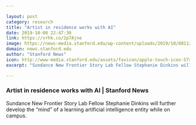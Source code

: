 ```yaml
---

layout: post
category: research
title: "Artist in residence works with AI"
date: 2019-10-08 22:47:30
link: https://vrhk.co/2p7Ajne
image: https://news-media.stanford.edu/wp-content/uploads/2019/10/08112559/Dinkins.jpg
domain: news.stanford.edu
author: "Stanford News"
icon: http://www-media.stanford.edu/assets/favicon/apple-touch-icon-57x57.png
excerpt: "Sundance New Frontier Story Lab Fellow Stephanie Dinkins will further develop the “mind” of a learning artificial intelligence entity while on campus."

---
```


### Artist in residence works with AI | Stanford News

Sundance New Frontier Story Lab Fellow Stephanie Dinkins will further develop the “mind” of a learning artificial intelligence entity while on campus.